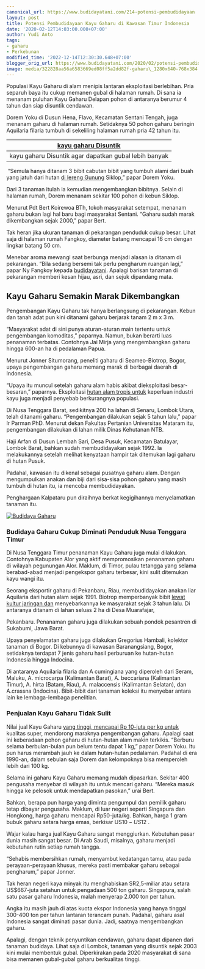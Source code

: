 ```yaml
---
canonical_url: https://www.budidayatani.com/214-potensi-pembudidayaan
layout: post
title: Potensi Pembudidayaan Kayu Gaharu di Kawasan Timur Indonesia
date: '2020-02-12T14:03:00.000+07:00'
author: Yudi Anto
tags:
- gaharu
- Perkebunan
modified_time: '2022-12-14T12:30:30.648+07:00'
blogger_orig_url: https://www.budidayatani.com/2020/02/potensi-pembudidayaan-kayu-gaharu-di.html
image: media/322828aa56a6583669ed08ff5a2dd82f-gaharu\_1280x640-768x384.jpg
---
```

Populasi Kayu Gaharu di alam menipis lantaran eksploitasi berlebihan. Pria separuh baya itu cukup memanen gubal di halaman rumah. Di sana ia menanam puluhan Kayu Gaharu Delapan pohon di antaranya berumur 4 tahun dan siap disuntik cendawan.

Dorem Yoku di Dusun Hena, Flavo, Kecamatan Sentani Tengah, juga menanam gaharu di halaman rumah. Setidaknya 50 pohon gaharu beringin Aquilaria filaria tumbuh di sekeliling halaman rumah pria 42 tahun itu. 



| [kayu gaharu Disuntik](https://blogger.googleusercontent.com/img/b/R29vZ2xl/AVvXsEhI4ROANGRgeo7de_iIxVXE6dj2_rP-H0nCP91z2C72IkejDHzGJrR8NsVkfiPr9EY-8a_AqDBIJCSzH1Q6OzMwpj0rEZNpKpG9YVLPwH5ssKXULW81Io0hXX5PazphWMVthhBLxVPsamFf/s499/gaharu_1280x640-768x384.jpg) |
| --- |
| kayu gaharu Disuntik agar dapatkan gubal lebih banyak |

  
 “Semula hanya ditanam 3 bibit cabutan bibit yang tumbuh alami dari buah yang jatuh dari hutan [di lereng Gunung](https://www.budidayatani.com/2019/07/icip-icip-manisnya-naga-merah-di-kaki.html) Siklop,” papar Dorem Yoku.

Dari 3 tanaman itulah ia kemudian mengembangkan bibitnya. Selain di halaman rumah, Dorem menanam sekitar 100 pohon di kebun Siklop.

Menurut Pdt Bert Koirewoa BTh, tokoh masyarakat setempat, menanam gaharu bukan lagi hal baru bagi masyarakat Sentani. “Gaharu sudah marak dikembangkan sejak 2000,” papar Bert. 

Tak heran jika ukuran tanaman di pekarangan penduduk cukup besar. Lihat saja di halaman rumah Fangkoy, diameter batang mencapai 16 cm dengan lingkar batang 50 cm.

Menebar aroma mewangi saat berbunga menjadi alasan ia ditanam di pekarangan. “Bila sedang bersemi tak perlu pengharum ruangan lagi,” papar Ny Fangkoy kepada [budidayatani](http://budidayatani.com). Apalagi barisan tanaman di pekarangan memberi kesan hijau, asri, dan sejuk dipandang mata.

## Kayu Gaharu Semakin Marak Dikembangkan

Pengembangan Kayu Gaharu tak hanya berlangsung di pekarangan. Kebun dan tanah adat pun kini ditanami gaharu berjarak tanam 2 m x 3 m. 

“Masyarakat adat di sini punya aturan-aturan main tertentu untuk pengembangan komoditas,” paparnya. Namun, bukan berarti luas penanaman terbatas. Contohnya Jai Mirja yang mengembangkan gaharu hingga 600-an ha di pedalaman Papua.

Menurut Jonner Situmorang, peneliti gaharu di Seameo-Biotrop, Bogor, upaya pengembangan gaharu memang marak di berbagai daerah di Indonesia. 

“Upaya itu muncul setelah gaharu alam habis akibat dieksploitasi besar-besaran,” paparnya. Eksploitasi [hutan alam tropis untuk](https://www.budidayatani.com/2019/05/pelestarian-hutan-untuk-anak-cucu.html) keperluan industri kayu juga menjadi penyebab berkurangnya populasi.

Di Nusa Tenggara Barat, sedikitnya 200 ha lahan di Senaru, Lombok Utara, telah ditanami gaharu. “Pengembangan dilakukan sejak 5 tahun lalu,” papar Ir Parman PhD. Menurut dekan Fakultas Pertanian Universitas Mataram itu, pengembangan dilakukan di lahan milik Dinas Kehutanan NTB.

Haji Arfan di Dusun Lembah Sari, Desa Pusuk, Kecamatan Batulayar, Lombok Barat, bahkan sudah membudidayakan sejak 1992. Ia melakukannya setelah melihat kenyataan hampir tak ditemukan lagi gaharu di hutan Pusuk. 

Padahal, kawasan itu dikenal sebagai pusatnya gaharu alam. Dengan mengumpulkan anakan dan biji dari sisa-sisa pohon gaharu yang masih tumbuh di hutan itu, ia mencoba membudidayakan.

Penghargaan Kalpataru pun diraihnya berkat kegigihannya menyelamatkan tanaman itu.

[![Budidaya Gaharu](https://blogger.googleusercontent.com/img/b/R29vZ2xl/AVvXsEgVd9uboJMn1iriNFrpbP1qLxoIb2KzLccZmHFREjoVhDaDxPademhWUsuy8VHaAnusVjIAZvwt9tvS9T6nMX1_9CwtO3WokHTOvIWZkQzaOaYdv0rou3VInj-vDTubFse94yUtAbr1rpDe/s16000/gaharu_1280x767.jpg "Gaharu")](https://blogger.googleusercontent.com/img/b/R29vZ2xl/AVvXsEgVd9uboJMn1iriNFrpbP1qLxoIb2KzLccZmHFREjoVhDaDxPademhWUsuy8VHaAnusVjIAZvwt9tvS9T6nMX1_9CwtO3WokHTOvIWZkQzaOaYdv0rou3VInj-vDTubFse94yUtAbr1rpDe/s448/gaharu_1280x767.jpg)



### Budidaya Gaharu Cukup Diminati Penduduk Nusa Tenggara Timur

Di Nusa Tenggara Timur penanaman Kayu Gaharu juga mulai dilakukan. Contohnya Kabupaten Alor yang aktif mempromosikan penanaman gaharu di wilayah pegunungan Alor. Maklum, di Timor, pulau tetangga yang selama berabad-abad menjadi pengekspor gaharu terbesar, kini sulit ditemukan kayu wangi itu.

Seorang eksportir gaharu di Pekanbaru, Riau, membudidayakan anakan liar Aquilaria dari hutan alam sejak 1991. Biotrop memperbanyak bibit [lewat kultur jaringan dan](https://www.budidayatani.com/2019/07/raup-untung-berlipat-lewat-bisnis-dan.html) menyebarkannya ke masyarakat sejak 3 tahun lalu. Di antaranya ditanam di lahan seluas 2 ha di Desa Muarafajar,

Pekanbaru. Penanaman gaharu juga dilakukan sebuah pondok pesantren di Sukabumi, Jawa Barat.

Upaya penyelamatan gaharu juga dilakukan Gregorius Hambali, kolektor tanaman di Bogor. Di kebunnya di kawasan Baranangsiang, Bogor, setidaknya terdapat 7 jenis gaharu hasil perburuan ke hutan-hutan Indonesia hingga Indocina. 

Di antaranya Aquilaria filaria dan A cumingiana yang diperoleh dari Seram, Maluku, A. microcarpa (Kalimantan Barat), A. beccariana (Kalimantan Timur), A. hirta (Batam, Riau), A. malaccensis (Kalimantan Selatan), dan A.crassna (Indocina). Bibit-bibit dari tanaman koleksi itu menyebar antara lain ke lembaga-lembaga penelitian.

### Penjualan Kayu Gaharu Tidak Sulit

Nilai jual Kayu Gaharu [yang tinggi, mencapai Rp 10-juta per kg untuk](https://www.budidayatani.com/2019/06/teknik-pemupukan-untuk-memperoleh-hasil.html) kualitas super, mendorong maraknya pengembangan gaharu. Apalagi saat ini keberadaan pohon gaharu di hutan-hutan alam makin terkikis. “Berburu selama berbulan-bulan pun belum tentu dapat 1 kg,” papar Dorem Yoku. Itu pun harus merambah jauh ke dalam hutan-hutan pedalaman. Padahal di era 1990-an, dalam sebulan saja Dorem dan kelompoknya bisa memperoleh lebih dari 100 kg.

Selama ini gaharu Kayu Gaharu memang mudah dipasarkan. Sekitar 400 pengusaha menyebar di wilayah itu untuk mencari gaharu. “Mereka masuk hingga ke pelosok untuk mendapatkan pasokan,” urai Bert. 

Bahkan, berapa pun harga yang diminta pengumpul dan pemilik gaharu tetap dibayar pengusaha. Maklum, di luar negeri seperti Singapura dan Hongkong, harga gaharu mencapai Rp50-juta/kg. Bahkan, harga 1 gram bubuk gaharu setara harga emas, berkisar US$10-US$12 .

Wajar kalau harga jual Kayu Gaharu sangat menggiurkan. Kebutuhan pasar dunia masih sangat besar. Di Arab Saudi, misalnya, gaharu menjadi kebutuhan rutin setiap rumah tangga. 

“Sehabis membersihkan rumah, menyambut kedatangan tamu, atau pada perayaan-perayaan khusus, mereka pasti membakar gaharu sebagai pengharum,” papar Jonner.

Tak heran negeri kaya minyak itu menghabiskan SR2,5-miliar atau setara US$667-juta setahun untuk pengadaan 500 ton gaharu. Singapura, salah satu pasar gaharu Indonesia, malah menyerap 2.000 ton per tahun.

Angka itu masih jauh di atas kuota ekspor Indonesia yang hanya tinggal 300-400 ton per tahun lantaran terancam punah. Padahal, gaharu asal Indonesia sangat diminati pasar dunia. Jadi, saatnya mengembangkan gaharu. 

Apalagi, dengan teknik penyuntikan cendawan, gaharu dapat dipanen dari tanaman budidaya. Lihat saja di Lombok, tanaman yang disuntik sejak 2003 kini mulai membentuk gubal. Diperkirakan pada 2020 masyarakat di sana bisa memanen gubal-gubal gaharu berkualitas tinggi.

